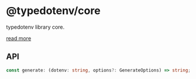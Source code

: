 # @typedotenv/core

typedotenv library core.

[read more](../../README.md)

## API

```ts
const generate: (dotenv: string, options?: GenerateOptions) => string;
```
